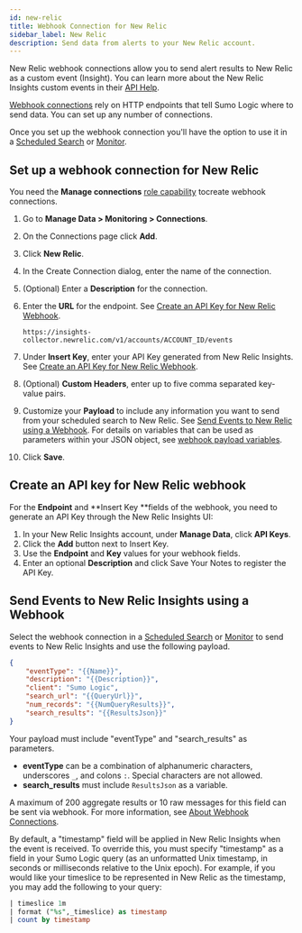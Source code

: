 ```yaml
---
id: new-relic
title: Webhook Connection for New Relic
sidebar_label: New Relic
description: Send data from alerts to your New Relic account.
---
```


New Relic webhook connections allow you to send alert results to New Relic as a custom event (Insight). You can learn more about the New Relic Insights custom events in their [API Help](https://docs.newrelic.com/docs/insights/explore-data/custom-events/insert-custom-events-insights-api).

[Webhook connections](set-up-webhook-connections.md) rely on HTTP endpoints that tell Sumo Logic where to send data. You can set up any number of connections.

Once you set up the webhook connection you'll have the option to use it in a [Scheduled Search](schedule-searches-webhook-connections.md) or [Monitor](/docs/alerts/monitors).

## Set up a webhook connection for New Relic

You need the **Manage connections** [role capability](../../users-and-roles/roles/role-capabilities.md) tocreate webhook connections.

1. Go to **Manage Data \> Monitoring \> Connections**.
1. On the Connections page click **Add**.
1. Click **New Relic**.
1. In the Create Connection dialog, enter the name of the connection.
1. (Optional) Enter a **Description** for the connection.
1. Enter the **URL** for the endpoint. See [Create an API Key for New Relic Webhook](#create-an-api-key-for-new-relic-webhook).

    ```
    https://insights-collector.newrelic.com/v1/accounts/ACCOUNT_ID/events
    ```

1. Under **Insert Key**, enter your API Key generated from New Relic Insights. See [Create an API Key for New Relic Webhook](#webhook-connection-for-new-relic).
1. (Optional) **Custom Headers**, enter up to five comma separated key-value pairs.
1. Customize your **Payload** to include any information you want to send from your scheduled search to New Relic. See [Send Events to New Relic using a Webhook](#send-events-to-new-relic-insights-using-a-webhook). For details on variables that can be used as parameters within your JSON object, see [webhook payload variables](set-up-webhook-connections.md).
1. Click **Save**.

## Create an API key for New Relic webhook

For the **Endpoint** and **Insert Key **fields of the webhook, you need to generate an API Key through the New Relic Insights UI:

1. In your New Relic Insights account, under **Manage Data**, click **API Keys**.
1. Click the **Add** button next to Insert Key.
1. Use the **Endpoint** and **Key** values for your webhook fields.
1. Enter an optional **Description** and click Save Your Notes to register the API Key.

## Send Events to New Relic Insights using a Webhook

Select the webhook connection in a [Scheduled Search](schedule-searches-webhook-connections.md) or [Monitor](/docs/alerts/monitors) to send events to New Relic Insights and use the following payload.

```json
{
    "eventType": "{{Name}}",
    "description": "{{Description}}",
    "client": "Sumo Logic",
    "search_url": "{{QueryUrl}}",
    "num_records": "{{NumQueryResults}}",
    "search_results": "{{ResultsJson}}"
}
```

Your payload must include "eventType" and "search_results" as
parameters.

* **eventType** can be a combination of alphanumeric characters, underscores `_`, and colons `:`. Special characters are not allowed.
* **search_results** must include `ResultsJson` as a variable.

A maximum of 200 aggregate results or 10 raw messages for this field can be sent via webhook. For more information, see [About Webhook Connections](set-up-webhook-connections.md).

By default, a "timestamp" field will be applied in New Relic Insights when the event is received. To override this, you must specify "timestamp" as a field in your Sumo Logic query (as an unformatted Unix timestamp, in seconds or milliseconds relative to the Unix epoch). For example, if you would like your timeslice to be represented in New Relic as the timestamp, you may add the following to your query:

```sql
| timeslice 1m
| format ("%s",_timeslice) as timestamp
| count by timestamp
```
